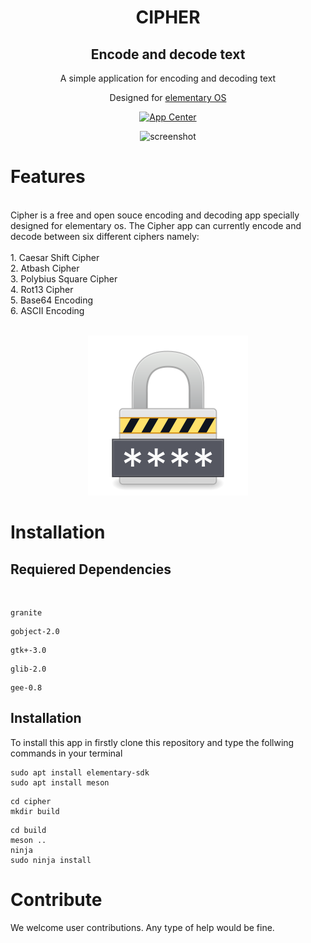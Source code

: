 <div>
  <h1 align="center">CIPHER</h1>
  <h2 align="center">Encode and decode text</h2>
  <p align="center">A simple application for encoding and decoding text</p>
  <p align="center">Designed for <a href="https://elementary.io">elementary OS</p>
</div>
<p align="center">
  <a href="https://appcenter.elementary.io/com.github.arshubham.cipher.desktop">
    <img src="https://appcenter.elementary.io/badge.svg" alt="App Center">
  </a>
</p>
<p align="center">
<img src="https://github.com/arshubham/cipher/blob/master/data/images/Screenshot%20from%202018-01-14%2013.09.47.png" alt="screenshot">
<h1>Features</h1>
<br>
Cipher is a free and open souce encoding and decoding app specially designed for elementary os. The Cipher app can currently encode and decode between six different ciphers namely:<br><br>
1. Caesar Shift Cipher<br>
2. Atbash Cipher<br>
3. Polybius Square Cipher<br>
4. Rot13 Cipher<br>
5. Base64 Encoding<br>
6. ASCII Encoding<br>

<br>
</p>
<p align="center">
  <img src="https://github.com/arshubham/cipher/blob/master/data/images/icons/128/com.github.arshubham.cipher.svg" alt="preview"/>
</p>
<h1>Installation</h1>
<h2>Requiered Dependencies</h2><br>

```
granite
```

```
gobject-2.0
```

```
gtk+-3.0
```

```
glib-2.0
```

```
gee-0.8
```
<h2>Installation</h2>
To install this app in firstly clone this repository and type the follwing commands in your terminal <br>

```
sudo apt install elementary-sdk
sudo apt install meson
```

```
cd cipher
mkdir build
```
 
```
cd build
meson ..
ninja
sudo ninja install
```

<h1>Contribute</h1>
We welcome user contributions. Any type of help would be fine.
